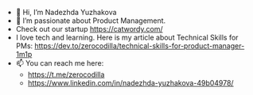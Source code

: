 - 👋 Hi, I’m Nadezhda Yuzhakova
- 👀 I’m passionate about Product Management.
- Check out our startup https://catwordy.com/
- I love tech and learning. Here is my article about Technical Skills for PMs: https://dev.to/zerocodilla/technical-skills-for-product-manager-1m1p
- 📫 You can reach me here:
    - https://t.me/zerocodilla
    - https://www.linkedin.com/in/nadezhda-yuzhakova-49b04978/

<!---
nyzhakova/nyzhakova is a ✨ special ✨ repository because its `README.md` (this file) appears on your GitHub profile.
You can click the Preview link to take a look at your changes.
--->
